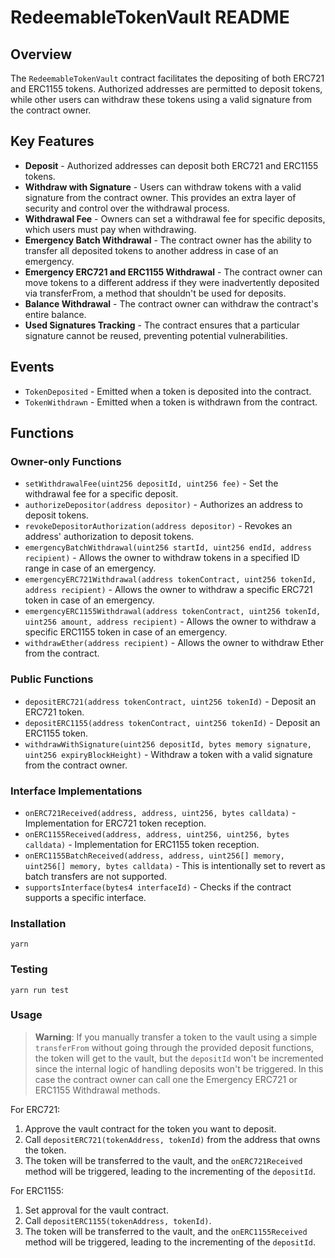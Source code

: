 # RedeemableTokenVault README

## Overview

The `RedeemableTokenVault` contract facilitates the depositing of both ERC721 and ERC1155 tokens. Authorized addresses are permitted to deposit tokens, while other users can withdraw these tokens using a valid signature from the contract owner.

## Key Features

- **Deposit** - Authorized addresses can deposit both ERC721 and ERC1155 tokens.
- **Withdraw with Signature** - Users can withdraw tokens with a valid signature from the contract owner. This provides an extra layer of security and control over the withdrawal process.
- **Withdrawal Fee** - Owners can set a withdrawal fee for specific deposits, which users must pay when withdrawing.
- **Emergency Batch Withdrawal** - The contract owner has the ability to transfer all deposited tokens to another address in case of an emergency.
- **Emergency ERC721 and ERC1155 Withdrawal** - The contract owner can move tokens to a different address if they were inadvertently deposited via transferFrom, a method that shouldn't be used for deposits.
- **Balance Withdrawal** - The contract owner can withdraw the contract's entire balance.
- **Used Signatures Tracking** - The contract ensures that a particular signature cannot be reused, preventing potential vulnerabilities.

## Events

- `TokenDeposited` - Emitted when a token is deposited into the contract.
- `TokenWithdrawn` - Emitted when a token is withdrawn from the contract.

## Functions

### Owner-only Functions

- `setWithdrawalFee(uint256 depositId, uint256 fee)` - Set the withdrawal fee for a specific deposit.
- `authorizeDepositor(address depositor)` - Authorizes an address to deposit tokens.
- `revokeDepositorAuthorization(address depositor)` - Revokes an address' authorization to deposit tokens.
- `emergencyBatchWithdrawal(uint256 startId, uint256 endId, address recipient)` - Allows the owner to withdraw tokens in a specified ID range in case of an emergency.
- `emergencyERC721Withdrawal(address tokenContract, uint256 tokenId, address recipient)` - Allows the owner to withdraw a specific ERC721 token in case of an emergency.
- `emergencyERC1155Withdrawal(address tokenContract, uint256 tokenId, uint256 amount, address recipient)` - Allows the owner to withdraw a specific ERC1155 token in case of an emergency.
- `withdrawEther(address recipient)` - Allows the owner to withdraw Ether from the contract.

### Public Functions

- `depositERC721(address tokenContract, uint256 tokenId)` - Deposit an ERC721 token.
- `depositERC1155(address tokenContract, uint256 tokenId)` - Deposit an ERC1155 token.
- `withdrawWithSignature(uint256 depositId, bytes memory signature, uint256 expiryBlockHeight)` - Withdraw a token with a valid signature from the contract owner.

### Interface Implementations

- `onERC721Received(address, address, uint256, bytes calldata)` - Implementation for ERC721 token reception.
- `onERC1155Received(address, address, uint256, uint256, bytes calldata)` - Implementation for ERC1155 token reception.
- `onERC1155BatchReceived(address, address, uint256[] memory, uint256[] memory, bytes calldata)` - This is intentionally set to revert as batch transfers are not supported.
- `supportsInterface(bytes4 interfaceId)` - Checks if the contract supports a specific interface.

### Installation

```
yarn
```

### Testing

```
yarn run test
```


### Usage

> **Warning**:
> If you manually transfer a token to the vault using a simple `transferFrom` without going through the provided deposit functions, the token will get to the vault, but the `depositId` won't be incremented since the internal logic of handling deposits won't be triggered. In this case the contract owner can call one the Emergency ERC721 or ERC1155 Withdrawal methods.

For ERC721:
1. Approve the vault contract for the token you want to deposit.
2. Call `depositERC721(tokenAddress, tokenId)` from the address that owns the token.
3. The token will be transferred to the vault, and the `onERC721Received` method will be triggered, leading to the incrementing of the `depositId`.

For ERC1155:
1. Set approval for the vault contract.
2. Call `depositERC1155(tokenAddress, tokenId)`.
3. The token will be transferred to the vault, and the `onERC1155Received` method will be triggered, leading to the incrementing of the `depositId`.
